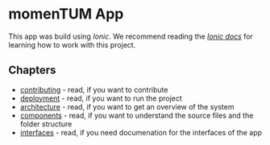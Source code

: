 # momenTUM App

This app was build using _Ionic_.
We recommend reading the [_Ionic docs_](https://ionicframework.com/docs) for learning how to work with this project.

## Chapters

- [contributing](./contributing.md) - read, if you want to contribute
- [deployment](./deployment.md) - read, if you want to run the project
- [architecture](./architecture.md) - read, if you want to get an overview of the system
- [components](./components.md) - read, if you want to understand the source files and the folder structure
- [interfaces](./interfaces.md) - read, if you need documenation for the interfaces of the app